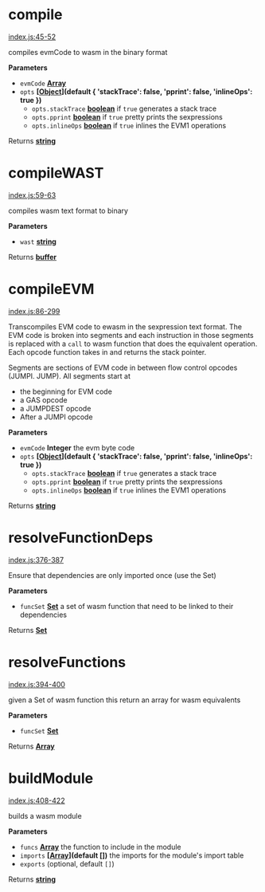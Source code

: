 <!-- Generated by documentation.js. Update this documentation by updating the source code. -->

# compile

[index.js:45-52](https://github.com/ewasm/evm2wasm/blob/6d31b4c1b1066d3965bc77dda886385205d9b312/index.js#L45-L52 "Source code on GitHub")

compiles evmCode to wasm in the binary format

**Parameters**

-   `evmCode` **[Array](https://developer.mozilla.org/en-US/docs/Web/JavaScript/Reference/Global_Objects/Array)** 
-   `opts` **\[[Object](https://developer.mozilla.org/en-US/docs/Web/JavaScript/Reference/Global_Objects/Object)](default {
      'stackTrace': false,
      'pprint': false,
      'inlineOps': true
    })** 
    -   `opts.stackTrace` **[boolean](https://developer.mozilla.org/en-US/docs/Web/JavaScript/Reference/Global_Objects/Boolean)** if `true` generates a stack trace
    -   `opts.pprint` **[boolean](https://developer.mozilla.org/en-US/docs/Web/JavaScript/Reference/Global_Objects/Boolean)** if `true` pretty prints the sexpressions
    -   `opts.inlineOps` **[boolean](https://developer.mozilla.org/en-US/docs/Web/JavaScript/Reference/Global_Objects/Boolean)** if `true` inlines the EVM1 operations

Returns **[string](https://developer.mozilla.org/en-US/docs/Web/JavaScript/Reference/Global_Objects/String)** 

# compileWAST

[index.js:59-63](https://github.com/ewasm/evm2wasm/blob/6d31b4c1b1066d3965bc77dda886385205d9b312/index.js#L59-L63 "Source code on GitHub")

compiles wasm text format to binary

**Parameters**

-   `wast` **[string](https://developer.mozilla.org/en-US/docs/Web/JavaScript/Reference/Global_Objects/String)** 

Returns **[buffer](https://nodejs.org/api/buffer.html)** 

# compileEVM

[index.js:86-299](https://github.com/ewasm/evm2wasm/blob/6d31b4c1b1066d3965bc77dda886385205d9b312/index.js#L86-L299 "Source code on GitHub")

Transcompiles EVM code to ewasm in the sexpression text format. The EVM code
is broken into segments and each instruction in those segments is replaced
with a `call` to wasm function that does the equivalent operation. Each
opcode function takes in and returns the stack pointer.

Segments are sections of EVM code in between flow control
opcodes (JUMPI. JUMP).
All segments start at

-   the beginning for EVM code
-   a GAS opcode
-   a JUMPDEST opcode
-   After a JUMPI opcode

**Parameters**

-   `evmCode` **Integer** the evm byte code
-   `opts` **\[[Object](https://developer.mozilla.org/en-US/docs/Web/JavaScript/Reference/Global_Objects/Object)](default {
      'stackTrace': false,
      'pprint': false,
      'inlineOps': true
    })** 
    -   `opts.stackTrace` **[boolean](https://developer.mozilla.org/en-US/docs/Web/JavaScript/Reference/Global_Objects/Boolean)** if `true` generates a stack trace
    -   `opts.pprint` **[boolean](https://developer.mozilla.org/en-US/docs/Web/JavaScript/Reference/Global_Objects/Boolean)** if `true` pretty prints the sexpressions
    -   `opts.inlineOps` **[boolean](https://developer.mozilla.org/en-US/docs/Web/JavaScript/Reference/Global_Objects/Boolean)** if `true` inlines the EVM1 operations

Returns **[string](https://developer.mozilla.org/en-US/docs/Web/JavaScript/Reference/Global_Objects/String)** 

# resolveFunctionDeps

[index.js:376-387](https://github.com/ewasm/evm2wasm/blob/6d31b4c1b1066d3965bc77dda886385205d9b312/index.js#L376-L387 "Source code on GitHub")

Ensure that dependencies are only imported once (use the Set)

**Parameters**

-   `funcSet` **[Set](https://developer.mozilla.org/en-US/docs/Web/JavaScript/Reference/Global_Objects/Set)** a set of wasm function that need to be linked to their dependencies

Returns **[Set](https://developer.mozilla.org/en-US/docs/Web/JavaScript/Reference/Global_Objects/Set)** 

# resolveFunctions

[index.js:394-400](https://github.com/ewasm/evm2wasm/blob/6d31b4c1b1066d3965bc77dda886385205d9b312/index.js#L394-L400 "Source code on GitHub")

given a Set of wasm function this return an array for wasm equivalents

**Parameters**

-   `funcSet` **[Set](https://developer.mozilla.org/en-US/docs/Web/JavaScript/Reference/Global_Objects/Set)** 

Returns **[Array](https://developer.mozilla.org/en-US/docs/Web/JavaScript/Reference/Global_Objects/Array)** 

# buildModule

[index.js:408-422](https://github.com/ewasm/evm2wasm/blob/6d31b4c1b1066d3965bc77dda886385205d9b312/index.js#L408-L422 "Source code on GitHub")

builds a wasm module

**Parameters**

-   `funcs` **[Array](https://developer.mozilla.org/en-US/docs/Web/JavaScript/Reference/Global_Objects/Array)** the function to include in the module
-   `imports` **\[[Array](https://developer.mozilla.org/en-US/docs/Web/JavaScript/Reference/Global_Objects/Array)](default \[])** the imports for the module's import table
-   `exports`   (optional, default `[]`)

Returns **[string](https://developer.mozilla.org/en-US/docs/Web/JavaScript/Reference/Global_Objects/String)** 
